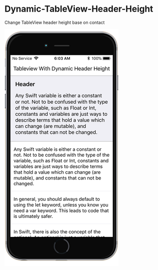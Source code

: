 # Dynamic-TableView-Header-Height

Change TableView header height base on contact 

![Screenshot](screenshot.jpg)
